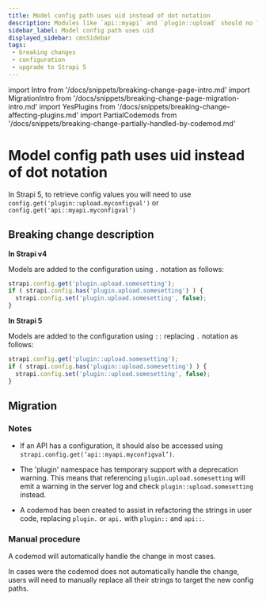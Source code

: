 ```yaml
---
title: Model config path uses uid instead of dot notation
description: Modules like `api::myapi` and `plugin::upload` should no longer be accessed in the Strapi config using `api.myapi` and `plugin.upload`, but instead using `api::myapi` and `plugin::upload`.
sidebar_label: Model config path uses uid
displayed_sidebar: cmsSidebar
tags:
 - breaking changes
 - configuration
 - upgrade to Strapi 5
---
```


import Intro from '/docs/snippets/breaking-change-page-intro.md'
import MigrationIntro from '/docs/snippets/breaking-change-page-migration-intro.md'
import YesPlugins from '/docs/snippets/breaking-change-affecting-plugins.md'
import PartialCodemods from '/docs/snippets/breaking-change-partially-handled-by-codemod.md'

# Model config path uses uid instead of dot notation

In Strapi 5, to retrieve config values you will need to use `config.get('plugin::upload.myconfigval')` or `config.get('api::myapi.myconfigval')`

<Intro />
<YesPlugins />
<PartialCodemods />

## Breaking change description

**In Strapi v4**

Models are added to the configuration using `.` notation as follows:

```jsx
strapi.config.get('plugin.upload.somesetting');
if ( strapi.config.has('plugin.upload.somesetting') ) {
  strapi.config.set('plugin.upload.somesetting', false);
}
```

**In Strapi 5**

Models are added to the configuration using `::` replacing `.` notation as follows:
```jsx
strapi.config.get('plugin::upload.somesetting');
if ( strapi.config.has('plugin::upload.somesetting') ) {
  strapi.config.set('plugin::upload.somesetting', false);
}
```

## Migration

<MigrationIntro />

### Notes

- If an API has a configuration, it should also be accessed using `strapi.config.get(’api::myapi.myconfigval’)`.

- The 'plugin' namespace has temporary support with a deprecation warning. This means that referencing `plugin.upload.somesetting` will emit a warning in the server log and check `plugin::upload.somesetting` instead.

- A codemod has been created to assist in refactoring the strings in user code, replacing `plugin.` or `api.` with `plugin::` and `api::`.

### Manual procedure

A codemod will automatically handle the change in most cases.

In cases were the codemod does not automatically handle the change, users will need to manually replace all their strings to target the new config paths.
